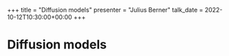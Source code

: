 +++
title = "Diffusion models"
presenter = "Julius Berner"
talk_date = 2022-10-12T10:30:00+00:00
+++

Diffusion models
=============